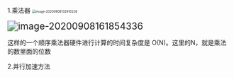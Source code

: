 1.乘法器
	<img src="/Users/wangfusheng/Library/Application Support/typora-user-images/image-20200908132910226.png" alt="image-20200908132910226" style="zoom:50%;" />

<img src="/Users/wangfusheng/Library/Application Support/typora-user-images/image-20200908161854336.png" alt="image-20200908161854336" style="zoom:150%;" />

这样的一个顺序乘法器硬件进行计算的时间复杂度是 O(N)。这里的N，就是乘法的数里面的位数



2.并行加速方法 

​	